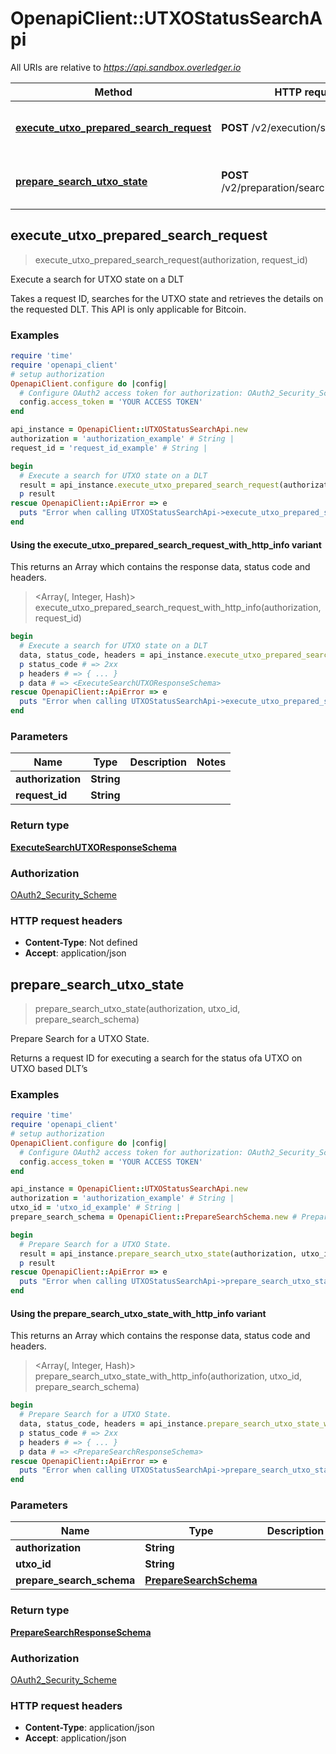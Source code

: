 # OpenapiClient::UTXOStatusSearchApi

All URIs are relative to *https://api.sandbox.overledger.io*

| Method | HTTP request | Description |
| ------ | ------------ | ----------- |
| [**execute_utxo_prepared_search_request**](UTXOStatusSearchApi.md#execute_utxo_prepared_search_request) | **POST** /v2/execution/search/utxo | Execute a search for UTXO state on a DLT |
| [**prepare_search_utxo_state**](UTXOStatusSearchApi.md#prepare_search_utxo_state) | **POST** /v2/preparation/search/utxo/{utxoId} | Prepare Search for a UTXO State. |


## execute_utxo_prepared_search_request

> <ExecuteSearchUTXOResponseSchema> execute_utxo_prepared_search_request(authorization, request_id)

Execute a search for UTXO state on a DLT

Takes a request ID, searches for the UTXO state and retrieves the details on the requested DLT. This API is only applicable for Bitcoin.

### Examples

```ruby
require 'time'
require 'openapi_client'
# setup authorization
OpenapiClient.configure do |config|
  # Configure OAuth2 access token for authorization: OAuth2_Security_Scheme
  config.access_token = 'YOUR ACCESS TOKEN'
end

api_instance = OpenapiClient::UTXOStatusSearchApi.new
authorization = 'authorization_example' # String | 
request_id = 'request_id_example' # String | 

begin
  # Execute a search for UTXO state on a DLT
  result = api_instance.execute_utxo_prepared_search_request(authorization, request_id)
  p result
rescue OpenapiClient::ApiError => e
  puts "Error when calling UTXOStatusSearchApi->execute_utxo_prepared_search_request: #{e}"
end
```

#### Using the execute_utxo_prepared_search_request_with_http_info variant

This returns an Array which contains the response data, status code and headers.

> <Array(<ExecuteSearchUTXOResponseSchema>, Integer, Hash)> execute_utxo_prepared_search_request_with_http_info(authorization, request_id)

```ruby
begin
  # Execute a search for UTXO state on a DLT
  data, status_code, headers = api_instance.execute_utxo_prepared_search_request_with_http_info(authorization, request_id)
  p status_code # => 2xx
  p headers # => { ... }
  p data # => <ExecuteSearchUTXOResponseSchema>
rescue OpenapiClient::ApiError => e
  puts "Error when calling UTXOStatusSearchApi->execute_utxo_prepared_search_request_with_http_info: #{e}"
end
```

### Parameters

| Name | Type | Description | Notes |
| ---- | ---- | ----------- | ----- |
| **authorization** | **String** |  |  |
| **request_id** | **String** |  |  |

### Return type

[**ExecuteSearchUTXOResponseSchema**](ExecuteSearchUTXOResponseSchema.md)

### Authorization

[OAuth2_Security_Scheme](../README.md#OAuth2_Security_Scheme)

### HTTP request headers

- **Content-Type**: Not defined
- **Accept**: application/json


## prepare_search_utxo_state

> <PrepareSearchResponseSchema> prepare_search_utxo_state(authorization, utxo_id, prepare_search_schema)

Prepare Search for a UTXO State.

Returns a request ID for executing a search for the status ofa UTXO on UTXO based DLT’s

### Examples

```ruby
require 'time'
require 'openapi_client'
# setup authorization
OpenapiClient.configure do |config|
  # Configure OAuth2 access token for authorization: OAuth2_Security_Scheme
  config.access_token = 'YOUR ACCESS TOKEN'
end

api_instance = OpenapiClient::UTXOStatusSearchApi.new
authorization = 'authorization_example' # String | 
utxo_id = 'utxo_id_example' # String | 
prepare_search_schema = OpenapiClient::PrepareSearchSchema.new # PrepareSearchSchema | 

begin
  # Prepare Search for a UTXO State.
  result = api_instance.prepare_search_utxo_state(authorization, utxo_id, prepare_search_schema)
  p result
rescue OpenapiClient::ApiError => e
  puts "Error when calling UTXOStatusSearchApi->prepare_search_utxo_state: #{e}"
end
```

#### Using the prepare_search_utxo_state_with_http_info variant

This returns an Array which contains the response data, status code and headers.

> <Array(<PrepareSearchResponseSchema>, Integer, Hash)> prepare_search_utxo_state_with_http_info(authorization, utxo_id, prepare_search_schema)

```ruby
begin
  # Prepare Search for a UTXO State.
  data, status_code, headers = api_instance.prepare_search_utxo_state_with_http_info(authorization, utxo_id, prepare_search_schema)
  p status_code # => 2xx
  p headers # => { ... }
  p data # => <PrepareSearchResponseSchema>
rescue OpenapiClient::ApiError => e
  puts "Error when calling UTXOStatusSearchApi->prepare_search_utxo_state_with_http_info: #{e}"
end
```

### Parameters

| Name | Type | Description | Notes |
| ---- | ---- | ----------- | ----- |
| **authorization** | **String** |  |  |
| **utxo_id** | **String** |  |  |
| **prepare_search_schema** | [**PrepareSearchSchema**](PrepareSearchSchema.md) |  |  |

### Return type

[**PrepareSearchResponseSchema**](PrepareSearchResponseSchema.md)

### Authorization

[OAuth2_Security_Scheme](../README.md#OAuth2_Security_Scheme)

### HTTP request headers

- **Content-Type**: application/json
- **Accept**: application/json

